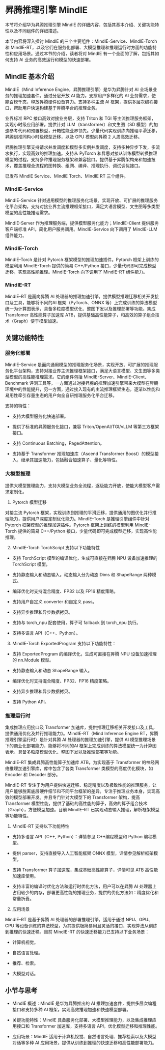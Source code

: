 <!--Copyright © 适用于[License](https://github.com/chenzomi12/AISystem)版权许可-->

# 昇腾推理引擎 MindIE

本节将介绍华为昇腾推理引擎 MindIE 的详细内容，包括其基本介绍、关键功能特性以及不同组件的详细描述。

本节内容将深入探讨 MindIE 的三个主要组件：MindIE-Service、MindIE-Torch 和 MindIE-RT，以及它们在服务化部署、大模型推理和推理运行时方面的功能特性和应用场景。通过本节的介绍，读者将对 MindIE 有一个全面的了解，包括其如何支持 AI 业务的高效运行和模型的快速部署。

## MindIE 基本介绍

MindIE（Mind Inference Engine，昇腾推理引擎）是华为昇腾针对 AI 全场景业务的推理加速套件。通过分层开放 AI 能力，支撑用户多样化的 AI 业务需求，使能百模千态，释放昇腾硬件设备算力。支持多种主流 AI 框架，提供多层次编程接口，帮助用户快速构建基于昇腾平台的推理业务。

业界标准 RPC 接口高效对接业务层，支持 Triton 和 TGI 等主流推理服务框架，实现小时级应用部署。提供针对 LLM（transformer）和文生图（SD 模型）的加速参考代码和预置模型，开箱性能业界领先。少量代码实现训练向推理平滑迁移，昇腾训推同构小时级模型迁移，以及 GPU 模型向昇腾 2 人周高效迁移。

昇腾推理引擎支持请求并发调度和模型多实例并发调度，支持多种异步下发，多流水执行，实现高效的推理加速。支持从 PyTorch 和昇思对接从训练模型转换推理模型的过程，支持多种推理服务框架和兼容接口。提供基于昇腾架构亲和加速技术，覆盖推理全流程的图转换、组网、编译、推理执行、调试调优接口。

已发布 MindIE Service、MindIE Torch、MindIE RT 三个组件。

### MindIE-Service

MindIE-Service 针对通用模型的推理服务化场景，实现开放、可扩展的推理服务化平台架构，支持对接业界主流推理框架接口，满足大语言模型、文生图等多类型模型的高性能推理需求。

MindIE-Server 作为推理服务端，提供模型服务化能力；MindIE-Client 提供服务客户端标准 API，简化用户服务调用。MindIE-Service 向下调用了 MindIE-LLM 组件能力。

### MindIE-Torch

MindIE-Torch 是针对 Pytorch 框架模型的推理加速插件。Pytorch 框架上训练的模型利用 MindIE-Torch 提供的简易 C++/Python 接口，少量代码即可完成模型迁移，实现高性能推理。MindIE-Torch 向下调用了 MindIE-RT 组件能力。

### MindIE-RT

MindIE-RT 是面向昇腾 AI 处理器的推理加速引擎，提供模型推理迁移相关开发接口及工具，能够将不同的AI 框架（PyTorch、ONNX 等）上完成训练的算法模型统一为计算图表示，具备多粒度模型优化、整图下发以及推理部署等功能。集成 Transfomer 高性能算子加速库 ATB，提供基础高性能算子，和高效的算子组合技术（Graph）便于模型加速。

## 关键功能特性

### 服务化部署

MindIE-Service 是面向通用模型的推理服务化场景，实现开放、可扩展的推理服务化平台架构，支持对接业界主流推理框架接口，满足大语言模型、文生图等多类型模型的高性能推理需求。它的组件包括 MindIE-Server、MindIE-Client、Benchmark 评测工具等，一方面通过对接昇腾的推理加速引擎带来大模型在昇腾环境中的性能提升，另一方面，通过接入现有的主流推理框架生态，逐渐以性能和易用性牵引存量生态的用户向全自研推理服务化平台迁移。

支持的特性：

- 支持大模型服务化快速部署。

-	提供了标准的昇腾服务化接口，兼容 Triton/OpenAI/TGI/vLLM 等第三方框架接口。

-	支持 Continuous Batching，PagedAttention。

-	支持基于 Transformer 推理加速库（Ascend Transformer Boost）的模型接入，继承其加速能力，包括融合加速算子、量化等特性。

### 大模型推理

提供大模型推理能力，支持大模型业务全流程，逐级能力开放，使能大模型客户需求定制化。

1. Pytorch 模型迁移

对接主流 Pytorch 框架，实现训练到推理的平滑迁移，提供通用的图优化并行推理能力，提供用户深度定制优化能力。MindIE-Torch 是推理引擎组件中针对 Pytorch 框架模型的推理加速插件。Pytorch 框架上训练的模型利用 MindIE-Torch 提供的简易 C++/Python 接口，少量代码即可完成模型迁移，实现高性能推理。

2. MindIE-Torch TorchScript 支持以下功能特性

-	支持 TorchScript 模型的编译优化，生成可直接在昇腾 NPU 设备加速推理的 TorchScript 模型。

- 支持静态输入和动态输入，动态输入分为动态 Dims 和 ShapeRange 两种模式。

- 编译优化时支持混合精度、FP32 以及 FP16 精度策略。

- 支持用户自定义 converter 和自定义 pass。

- 支持异步推理和异步数据拷贝。

- 支持与 torch_npu 配套使用，算子可 fallback 到 torch_npu 执行。

- 支持多语言 API（C++、Python）。

3. MindIE-Torch ExportedProgram 支持以下功能特性：

- 支持 ExportedProgram 的编译优化，生成可直接在昇腾 NPU 设备加速推理的 nn.Module 模型。

- 支持静态输入和动态 ShapeRange 输入。

- 编译优化时支持混合精度、FP32、FP16 精度策略。

- 支持异步推理和异步数据拷贝。

- 支持 Python API。

### 推理运行时

集成推理应用接口及 Transformer 加速库，提供推理迁移相关开发接口及工具，提供通用优化及并行推理能力》。MindIE-RT（Mind Inference Engine RT，昇腾推理引擎运行时）是针对昇腾 AI 处理器的推理加速引擎，提供 AI 模型推理场景下的商业化部署能力，能够将不同的AI 框架上完成训练的算法模型统一为计算图表示，具备多粒度模型优化、整图下发以及推理部署等功能。

MindIE-RT 集成昇腾高性能算子加速库 ATB，为实现基于 Transformer 的神经网络推理加速引擎库，库中包含了各类 Transformer 类模型的高度优化模块，如 Encoder 和 Decoder 部分。

MindIE-RT 专注于为用户提供快速迁移、稳定精度以及极致性能的推理服务，让用户能够脱离底层硬件细节和不同平台框架的差异，专注于推理业务本身，实现高效的模型部署开发。并且专门针对大模型下的 Transformer 架构，提高 Transformer 模型性能，提供了基础的高性能的算子，高效的算子组合技术（Graph），方便模型加速。目前 MindIE-RT 已实现动态输入推理，解析框架模型等功能特性。

1. MindIE-RT 支持以下功能特性

- 支持多语言 API（C++, Python）：详情参见 C++编程模型和 Python 编程模型。

- 提供 parser，支持直接导入人工智能框架 ONNX 模型，详情参见解析框架模型。

- 支持 Transformer 算子加速库，集成基础高性能算子，详情可见 ATB 高性能加速库使用。

- 支持丰富的编译时优化方法和运行时优化方法，用户可以在昇腾 AI 处理器上占用较少的内存，部署更高性能的推理业务，提供的优化方法如：精度优化和常量折叠。

2. 应用场景

MindIE-RT 是基于昇腾 AI 处理器的部署推理引擎，适用于通过 NPU、GPU、CPU 等设备训练的算法模型，为其提供极简易用且灵活的接口，实现算法从训练到推理的快速迁移。目前 MindIE-RT 的快速迁移能力已支持以下业务场景：

- 计算机视觉。

- 自然语言处理。

- 推荐、检索。

- 大模型对话。

## 小节与思考

- MindIE 概述：MindIE 是华为昇腾推出的 AI 推理加速套件，提供多层次编程接口和支持多种 AI 框架，实现高效推理加速和快速模型部署。

- 关键功能特性：MindIE 具备服务化部署、大模型推理能力，以及集成推理应用接口和 Transformer 加速库，支持多语言 API，优化模型迁移和推理性能。

- 应用场景：MindIE 适用于计算机视觉、自然语言处理、推荐检索以及大模型对话等多种 AI 应用场景，提供从训练到推理的快速迁移和高性能部署能力。
